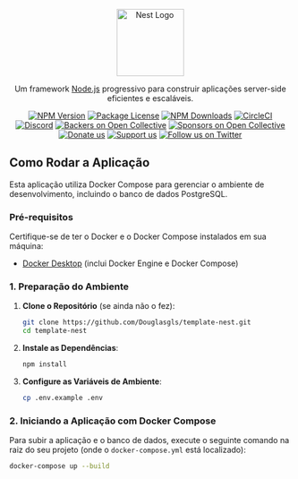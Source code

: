 <p align="center">
  <a href="http://nestjs.com/" target="blank"><img src="https://nestjs.com/img/logo-small.svg" width="120" alt="Nest Logo" /></a>
</p>

[circleci-image]: https://img.shields.io/circleci/build/github/nestjs/nest/master?token=abc123def456
[circleci-url]: https://circleci.com/gh/nestjs/nest

  <p align="center">Um framework <a href="http://nodejs.org" target="_blank">Node.js</a> progressivo para construir aplicações server-side eficientes e escaláveis.</p>
    <p align="center">
<a href="https://www.npmjs.com/~nestjscore" target="_blank"><img src="https://img.shields.io/npm/v/@nestjs/core.svg" alt="NPM Version" /></a>
<a href="https://www.npmjs.com/~nestjscore" target="_blank"><img src="https://img.shields.io/npm/l/@nestjs/core.svg" alt="Package License" /></a>
<a href="https://www.npmjs.com/~nestjscore" target="_blank"><img src="https://img.shields.io/npm/dm/@nestjs/common.svg" alt="NPM Downloads" /></a>
<a href="https://circleci.com/gh/nestjs/nest" target="_blank"><img src="https://img.shields.io/circleci/build/github/nestjs/nest/master" alt="CircleCI" /></a>
<a href="https://discord.gg/G7Qnnhy" target="_blank"><img src="https://img.shields.io/badge/discord-online-brightgreen.svg" alt="Discord"/></a>
<a href="https://opencollective.com/nest#backer" target="_blank"><img src="https://opencollective.com/nest/backers/badge.svg" alt="Backers on Open Collective" /></a>
<a href="https://opencollective.com/nest#sponsor" target="_blank"><img src="https://opencollective.com/nest/sponsors/badge.svg" alt="Sponsors on Open Collective" /></a>
  <a href="https://paypal.me/kamilmysliwiec" target="_blank"><img src="https://img.shields.io/badge/Donate-PayPal-ff3f59.svg" alt="Donate us"/></a>
    <a href="https://opencollective.com/nest#sponsor"  target="_blank"><img src="https://img.shields.io/badge/Support%20us-Open%20Collective-41B883.svg" alt="Support us"></a>
  <a href="https://twitter.com/nestframework" target="_blank"><img src="https://img.shields.io/twitter/follow/nestframework.svg?style=social&label=Follow" alt="Follow us on Twitter"></a>
</p>

## Como Rodar a Aplicação

Esta aplicação utiliza Docker Compose para gerenciar o ambiente de desenvolvimento, incluindo o banco de dados PostgreSQL.

### Pré-requisitos

Certifique-se de ter o Docker e o Docker Compose instalados em sua máquina:
* [Docker Desktop](https://www.docker.com/products/docker-desktop) (inclui Docker Engine e Docker Compose)

### 1. Preparação do Ambiente

1.  **Clone o Repositório** (se ainda não o fez):
    ```bash
    git clone https://github.com/Douglasgls/template-nest.git
    cd template-nest
    ```
2.  **Instale as Dependências**:
    ```bash
    npm install
    ```
3.  **Configure as Variáveis de Ambiente**:
    ```bash
    cp .env.example .env
    ```
### 2. Iniciando a Aplicação com Docker Compose

Para subir a aplicação e o banco de dados, execute o seguinte comando na raiz do seu projeto (onde o `docker-compose.yml` está localizado):
```bash
docker-compose up --build
```